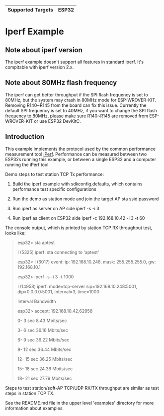 | Supported Targets | ESP32 |
| ----------------- | ----- |

# Iperf Example

## Note about iperf version
The iperf example doesn't support all features in standard iperf. It's compitable with iperf version 2.x.

## Note about 80MHz flash frequency
The iperf can get better throughput if the SPI flash frequency is set to 80MHz, but the system may crash in 80MHz mode for ESP-WROVER-KIT. 
Removing R140~R145 from the board can fix this issue. Currently the default SPI frequency is set to 40MHz, if you want to change the SPI flash 
frequency to 80MHz, please make sure R140~R145 are removed from ESP-WROVER-KIT or use ESP32 DevKitC.

## Introduction
This example implements the protocol used by the common performance measurement tool [iPerf](https://iperf.fr/). 
Performance can be measured between two ESP32s running this example, or between a single ESP32 and a computer running the iPerf tool

Demo steps to test station TCP Tx performance: 

1. Build the iperf example with sdkconfig.defaults, which contains performance test specific configurations

2. Run the demo as station mode and join the target AP
   sta ssid password

3. Run iperf as server on AP side
   iperf -s -i 3

4. Run iperf as client on ESP32 side
   iperf -c 192.168.10.42 -i 3 -t 60

The console output, which is printed by station TCP RX throughput test, looks like:

>esp32> sta aptest
>
>I (5325) iperf: sta connecting to 'aptest'
>
>esp32> I (6017) event: ip: 192.168.10.248, mask: 255.255.255.0, gw: 192.168.10.1
>
>esp32> iperf -s -i 3 -t 1000
>
>I (14958) iperf: mode=tcp-server sip=192.168.10.248:5001, dip=0.0.0.0:5001, interval=3, time=1000
>
>Interval Bandwidth
>
>esp32> accept: 192.168.10.42,62958
>
>0-   3 sec       8.43 Mbits/sec
>
>3-   6 sec       36.16 Mbits/sec
>
>6-   9 sec       36.22 Mbits/sec
>
>9-  12 sec       36.44 Mbits/sec
>
>12-  15 sec       36.25 Mbits/sec
>
>15-  18 sec       24.36 Mbits/sec
>
>18-  21 sec       27.79 Mbits/sec


Steps to test station/soft-AP TCP/UDP RX/TX throughput are similar as test steps in station TCP TX.

See the README.md file in the upper level 'examples' directory for more information about examples.
